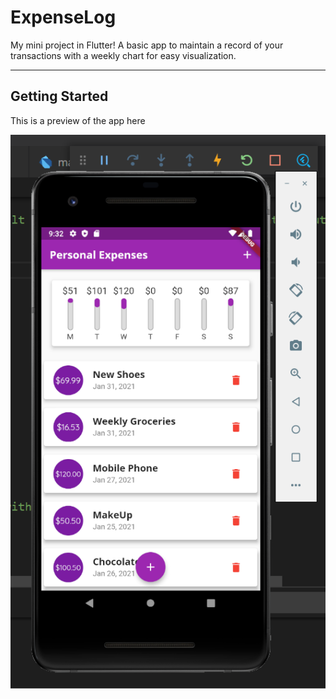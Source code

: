 # ExpenseLog
My mini project in Flutter!
A basic app to maintain a record of your transactions with a weekly chart for easy visualization.

---


## Getting Started
This is a preview of the app here

![Preview](https://github.com/ananya0504/ExpenseLog/blob/master/assets/images/preview.png)




